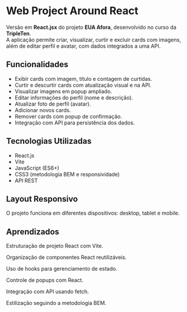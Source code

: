 # Web Project Around React

Versão em **React.jsx** do projeto **EUA Afora**, desenvolvido no curso da **TripleTen**.  
A aplicação permite criar, visualizar, curtir e excluir cards com imagens, além de editar perfil e avatar, com dados integrados a uma API.

## Funcionalidades

- Exibir cards com imagem, título e contagem de curtidas.
- Curtir e descurtir cards com atualização visual e na API.
- Visualizar imagens em popup ampliado.
- Editar informações do perfil (nome e descrição).
- Atualizar foto de perfil (avatar).
- Adicionar novos cards.
- Remover cards com popup de confirmação.
- Integração com API para persistência dos dados.

## Tecnologias Utilizadas

- React.js
- Vite
- JavaScript (ES6+)
- CSS3 (metodologia BEM e responsividade)
- API REST

## Layout Responsivo

O projeto funciona em diferentes dispositivos: desktop, tablet e mobile.

## Aprendizados

Estruturação de projeto React com Vite.

Organização de componentes React reutilizáveis.

Uso de hooks para gerenciamento de estado.

Controle de popups com React.

Integração com API usando fetch.

Estilização seguindo a metodologia BEM.
